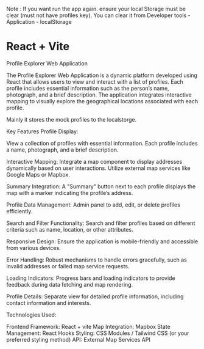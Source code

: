 Note : If you want run the app again. ensure your local Storage must be clear (must not have profiles key). You can clear it from Developer tools - Application - localStorage

# React + Vite

Profile Explorer Web Application

The Profile Explorer Web Application is a dynamic platform developed using React that allows users to view and interact with a list of profiles. Each profile includes essential information such as the person’s name, photograph, and a brief description. The application integrates interactive mapping to visually explore the geographical locations associated with each profile.

Mainly it stores the mock profiles to the localstorge.

Key Features
Profile Display:

View a collection of profiles with essential information.
Each profile includes a name, photograph, and a brief description.

Interactive Mapping:
Integrate a map component to display addresses dynamically based on user interactions.
Utilize external map services like Google Maps or Mapbox.

Summary Integration:
A "Summary" button next to each profile displays the map with a marker indicating the profile’s address.

Profile Data Management:
Admin panel to add, edit, or delete profiles efficiently.

Search and Filter Functionality:
Search and filter profiles based on different criteria such as name, location, or other attributes.

Responsive Design:
Ensure the application is mobile-friendly and accessible from various devices.

Error Handling:
Robust mechanisms to handle errors gracefully, such as invalid addresses or failed map service requests.

Loading Indicators:
Progress bars and loading indicators to provide feedback during data fetching and map rendering.

Profile Details:
Separate view for detailed profile information, including contact information and interests.


Technologies Used:

Frontend Framework: React + vite
Map Integration:  Mapbox
State Management: React Hooks
Styling: CSS Modules / Tailwind CSS (or your preferred styling method)
API: External Map Services API
